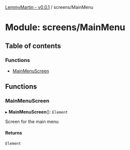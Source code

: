 [LemmyMartin - v0.0.1](../README.md) / screens/MainMenu

# Module: screens/MainMenu

## Table of contents

### Functions

- [MainMenuScreen](screens_MainMenu.md#mainmenuscreen)

## Functions

### MainMenuScreen

▸ **MainMenuScreen**(): `Element`

Screen for the main menu

#### Returns

`Element`
